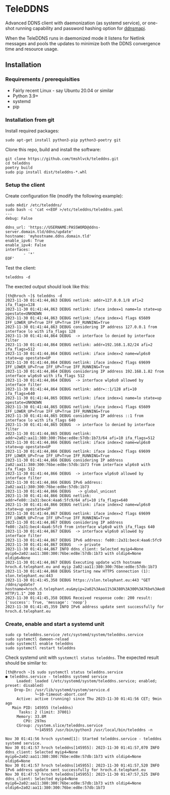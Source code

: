 # TeleDDNS

Advanced DDNS client with daemonization (as systemd service), or one-shot running capability
and password hashing option for [ddnsmapi](https://github.com/tmshlvck/ddnsmapi).

When the TeleDDNS runs in daemonized mode it listens for Netlink messages and pools the updates
to minimize both the DDNS convergence time and resource usage.

## Installation

### Requirements / prerequisities

* Fairly recent Linux - say Ubuntu 20.04 or similar
* Python 3.9+
* systemd
* pip

### Installation from git

Install required packages:
```
sudo apt-get install python3-pip python3-poetry git
```

Clone this repo, build and install the software:
```
git clone https://github.com/tmshlvck/teleddns.git
cd teleddns
poetry build
sudo pip install dist/teleddns-*.whl
```

### Setup the client

Create configuration file (modify the following example):
```
sudo mkdir /etc/teleddns/
sudo bash -c 'cat <<EOF >/etc/teleddns/teleddns.yaml
---
debug: False

ddns_url: 'https://USERNAME:PASSWORD@ddns-server.domain.tld/ddns/update'
hostname: 'myhostname.ddns.domain.tld'
enable_ipv6: True
enable_ipv4: False
interfaces:
        - '*'
EOF'
```

Test the client:
```
teleddns -d
```

The exected output should look like this:
```
[th@hroch ~]$ teleddns -d
2023-11-30 01:41:44,863 DEBUG netlink: addr=127.0.0.1/8 afi=2 ifa_flags=128
2023-11-30 01:41:44,863 DEBUG netlink: iface index=1 name=lo state=up opestate=UNKNOWN
2023-11-30 01:41:44,863 DEBUG netlink: iface index=1 flags 65609 IFF_LOWER_UP=True IFF_UP=True IFF_RUNNING=True
2023-11-30 01:41:44,863 DEBUG considering IP address 127.0.0.1 from interface lo with ifa_flags 128
2023-11-30 01:41:44,864 DEBUG  -> interface lo denied by interface filter
2023-11-30 01:41:44,864 DEBUG netlink: addr=192.168.1.82/24 afi=2 ifa_flags=512
2023-11-30 01:41:44,864 DEBUG netlink: iface index=2 name=wlp6s0 state=up opestate=UP
2023-11-30 01:41:44,864 DEBUG netlink: iface index=2 flags 69699 IFF_LOWER_UP=True IFF_UP=True IFF_RUNNING=True
2023-11-30 01:41:44,864 DEBUG considering IP address 192.168.1.82 from interface wlp6s0 with ifa_flags 512
2023-11-30 01:41:44,864 DEBUG  -> interface wlp6s0 allowed by interface filter
2023-11-30 01:41:44,864 DEBUG netlink: addr=::1/128 afi=10 ifa_flags=640
2023-11-30 01:41:44,865 DEBUG netlink: iface index=1 name=lo state=up opestate=UNKNOWN
2023-11-30 01:41:44,865 DEBUG netlink: iface index=1 flags 65609 IFF_LOWER_UP=True IFF_UP=True IFF_RUNNING=True
2023-11-30 01:41:44,865 DEBUG considering IP address ::1 from interface lo with ifa_flags 640
2023-11-30 01:41:44,865 DEBUG  -> interface lo denied by interface filter
2023-11-30 01:41:44,865 DEBUG netlink: addr=2a02:aa11:380:300:76be:ed8e:57db:1b73/64 afi=10 ifa_flags=512
2023-11-30 01:41:44,866 DEBUG netlink: iface index=2 name=wlp6s0 state=up opestate=UP
2023-11-30 01:41:44,866 DEBUG netlink: iface index=2 flags 69699 IFF_LOWER_UP=True IFF_UP=True IFF_RUNNING=True
2023-11-30 01:41:44,866 DEBUG considering IP address 2a02:aa11:380:300:76be:ed8e:57db:1b73 from interface wlp6s0 with ifa_flags 512
2023-11-30 01:41:44,866 DEBUG  -> interface wlp6s0 allowed by interface filter
2023-11-30 01:41:44,866 DEBUG IPv6 address: 2a02:aa11:380:300:76be:ed8e:57db:1b73
2023-11-30 01:41:44,866 DEBUG   -> global_unicast
2023-11-30 01:41:44,866 DEBUG netlink: addr=fe80::2a31:bec4:4aa6:5fc9/64 afi=10 ifa_flags=640
2023-11-30 01:41:44,866 DEBUG netlink: iface index=2 name=wlp6s0 state=up opestate=UP
2023-11-30 01:41:44,867 DEBUG netlink: iface index=2 flags 69699 IFF_LOWER_UP=True IFF_UP=True IFF_RUNNING=True
2023-11-30 01:41:44,867 DEBUG considering IP address fe80::2a31:bec4:4aa6:5fc9 from interface wlp6s0 with ifa_flags 640
2023-11-30 01:41:44,867 DEBUG  -> interface wlp6s0 allowed by interface filter
2023-11-30 01:41:44,867 DEBUG IPv6 address: fe80::2a31:bec4:4aa6:5fc9
2023-11-30 01:41:44,867 DEBUG   -> private
2023-11-30 01:41:44,867 INFO ddns_client: Selected myip4=None myip6=2a02:aa11:380:300:76be:ed8e:57db:1b73 with oldip4=None oldip6=None
2023-11-30 01:41:44,867 DEBUG Executing update with hostname hroch.d.telephant.eu and myip 2a02:aa11:380:300:76be:ed8e:57db:1b73
2023-11-30 01:41:44,868 DEBUG Starting new HTTPS connection (1): slon.telephant.eu:443
2023-11-30 01:41:45,358 DEBUG https://slon.telephant.eu:443 "GET /ddns/update?hostname=hroch.d.telephant.eu&myip=2a02%3Aaa11%3A380%3A300%3A76be%3Aed8e%3A57db%3A1b73 HTTP/1.1" 200 33
2023-11-30 01:41:45,358 DEBUG Received response code: 200 result: {'success': True, 'message': 'noop'}
2023-11-30 01:41:45,359 INFO IPv6 address update sent successfully for hroch.d.telephant.eu
```

### Create, enable and start a systemd unit

```
sudo cp teleddns.service /etc/systemd/system/teleddns.service
sudo systemctl damoen-reload
sudo systemctl enable teleddns
sudo systemctl restart teleddns
```

Check systemd unit with `systemctl status teleddns`. The expected result should be similar to:

```
[th@hroch ~]$ sudo systemctl status teleddns.service 
● teleddns.service - teleddns systemd service
     Loaded: loaded (/etc/systemd/system/teleddns.service; enabled; preset: disabled)
    Drop-In: /usr/lib/systemd/system/service.d
             └─10-timeout-abort.conf
     Active: active (running) since Thu 2023-11-30 01:41:56 CET; 9min ago
   Main PID: 145955 (teleddns)
      Tasks: 2 (limit: 37001)
     Memory: 33.8M
        CPU: 297ms
     CGroup: /system.slice/teleddns.service
             └─145955 /usr/bin/python3 /usr/local/bin/teleddns -n

Nov 30 01:41:56 hroch systemd[1]: Started teleddns.service - teleddns systemd service.
Nov 30 01:41:57 hroch teleddns[145955]: 2023-11-30 01:41:57,070 INFO ddns_client: Selected myip4=None myip6=2a02:aa11:380:300:76be:ed8e:57db:1b73 with oldip4=None oldip6=None
Nov 30 01:41:57 hroch teleddns[145955]: 2023-11-30 01:41:57,520 INFO IPv6 address update sent successfully for hroch.d.telephant.eu
Nov 30 01:47:57 hroch teleddns[145955]: 2023-11-30 01:47:57,525 INFO ddns_client: Selected myip4=None myip6=2a02:aa11:380:300:76be:ed8e:57db:1b73 with oldip4=None oldip6=2a02:aa11:380:300:76be:ed8e:57db:1b73
```
